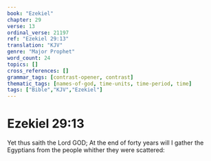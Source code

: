 ```yaml
---
book: "Ezekiel"
chapter: 29
verse: 13
ordinal_verse: 21197
ref: "Ezekiel 29:13"
translation: "KJV"
genre: "Major Prophet"
word_count: 24
topics: []
cross_references: []
grammar_tags: [contrast-opener, contrast]
thematic_tags: [names-of-god, time-units, time-period, time]
tags: ["Bible","KJV","Ezekiel"]
---
```


# Ezekiel 29:13

Yet thus saith the Lord GOD; At the end of forty years will I gather the Egyptians from the people whither they were scattered:
